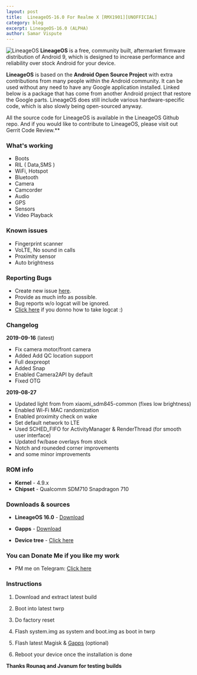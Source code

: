 ```yaml
---
layout: post
title:  LineageOS-16.0 For Realme X [RMX1901][UNOFFICIAL]
category: blog
excerpt: LineageOS-16.0 (ALPHA)
author: Samar Vispute
---
```

 
![LineageOS](http://samarv-121.github.io/images/lineageos.png)
**LineageOS** is a free, community built, aftermarket firmware distribution of Android 9, which is designed to increase performance and reliability over stock Android for your device.
 
**LineageOS** is based on the **Android Open Source Project** with extra contributions from many people within the Android community. It can be used without any need to have any Google application installed. Linked below is a package that has come from another Android project that restore the Google parts. LineageOS does still include various hardware-specific code, which is also slowly being open-sourced anyway.
 
All the source code for LineageOS is available in the LineageOS Github repo. And if you would like to contribute to LineageOS, please visit out Gerrit Code Review.**
 
### What's working
* Boots
* RIL ( Data,SMS )
* WiFi, Hotspot
* Bluetooth
* Camera
* Camcorder
* Audio
* GPS
* Sensors
* Video Playback
 
### Known issues
* Fingerprint scanner
* VoLTE, No sound in calls
* Proximity sensor
* Auto brightness

### Reporting Bugs
* Create new issue [here](https://github.com/SamarV-121/android_device_realme_RMX1901/issues).
* Provide as much info as possible.
* Bug reports w/o logcat will be ignored.
* [Click here](https://forum.xda-developers.com/showthread.php?t=2774386) if you donno how to take logcat :)
 
### Changelog
**2019-09-16** (latest)
* Fix camera motor/front camera
* Added Add QC location support 
* Full dexpreopt 
* Added Snap
* Enabled Camera2API by default
* Fixed OTG

**2019-08-27**
* Updated light from from xiaomi_sdm845-common (fixes low brightness)
* Enabled Wi-Fi MAC randomization
* Enabled proximity check on wake
* Set default network to LTE
* Used SCHED_FIFO for ActivityManager & RenderThread (for smooth user interface)
* Updated fw/base overlays from stock
* Notch and rouneded corner improvements
* and some minor improvements
 
### ROM info
* **Kernel** - 4.9.x
* **Chipset** - Qualcomm SDM710 Snapdragon 710
 
### Downloads & sources
* **LineageOS 16.0** - [Download](https://www.androidfilehost.com/?fid=1899786940962586661)
* **Gapps** - [Download](http://opengapps.org)
 
* **Device tree** - [Click here](https://github.com/SamarV-121/android_device_realme_RMX1901)

### You can Donate Me if you like my work
* PM me on Telegram: [Click here](https://web.telegram.org/#/im?p=@SamarV121)
 
### Instructions
1) Download and extract latest build 

2) Boot into latest twrp
 
3) Do factory reset

4) Flash system.img as system and boot.img as boot in twrp

5) Flash latest Magisk & [Gapps](http://opengapps.org) (optional)
 
6) Reboot your device once the installation is done

**Thanks Rounaq and Jvanum for testing builds**

